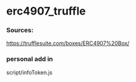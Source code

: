 # erc4907_truffle

### Sources:
https://trufflesuite.com/boxes/ERC4907%20Box/

### personal add in
 script/infoToken.js 
 
 

